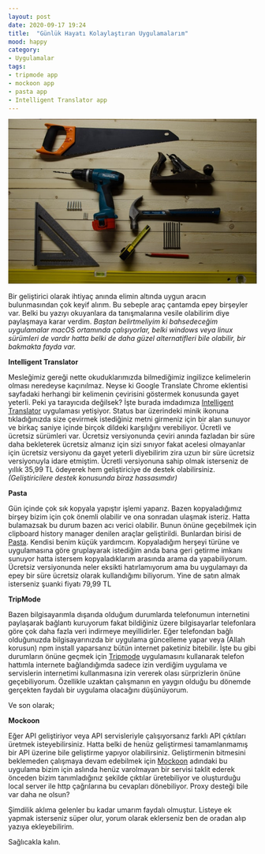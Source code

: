 ```yaml
---
layout: post
date: 2020-09-17 19:24
title:  "Günlük Hayatı Kolaylaştıran Uygulamalarım"
mood: happy
category: 
- Uygulamalar
tags:
- tripmode app
- mockoon app
- pasta app
- Intelligent Translator app
---
```

![Photo by Eugen on Unsplash](https://github.com/inarli/inarli.github.io/blob/master/assets/img/eugen-str-CrhsIRY3JWY-unsplash-mid.jpg)

Bir geliştirici olarak ihtiyaç anında elimin altında uygun aracın bulunmasından çok keyif alırım. Bu sebeple araç çantamda epey birşeyler var. Belki bu yazıyı okuyanlara da tanışmalarına vesile olabilirim diye paylaşmaya karar verdim. *Baştan belirtmeliyim ki bahsedeceğim uygulamalar macOS ortamında çalışıyorlar, belki windows veya linux sürümleri de vardır hatta belki de daha güzel alternatifleri bile olabilir, bir bakmakta fayda var.*

<!--more-->

**Intelligent Translator**

Mesleğimiz gereği nette okuduklarımızda bilmediğimiz ingilizce kelimelerin olması neredeyse kaçınılmaz. Neyse ki Google Translate Chrome eklentisi sayfadaki herhangi bir kelimenin çevirisini göstermek konusunda gayet yeterli. Peki ya tarayıcıda değilsek? İşte burada imdadımıza [Intelligent Translator](https://apps.apple.com/us/app/intelligent-translator/id1217010477?mt=12) uygulaması yetişiyor. Status bar üzerindeki minik ikonuna tıkladığınızda size çevirmek istediğiniz metni girmeniz için bir alan sunuyor ve birkaç saniye içinde birçok dildeki karşılığını verebiliyor. Ücretli ve ücretsiz sürümleri var. Ücretsiz versiyonunda çeviri anında fazladan bir süre daha bekleterek ücretsiz almanız için sizi sınıyor fakat acelesi olmayanlar için ücretsiz versiyonu da gayet yeterli diyebilirim zira uzun bir süre ücretsiz versiyonuyla idare etmiştim. Ücretli versiyonuna sahip olmak isterseniz de yıllık 35,99 TL ödeyerek hem geliştiriciye de destek olabilirsiniz. *(Geliştiricilere destek konusunda biraz hassasımdır)*

**Pasta**

Gün içinde çok sık kopyala yapıştır işlemi yaparız. Bazen kopyaladığımız birşey bizim için çok önemli olabilir ve ona sonradan ulaşmak isteriz. Hatta bulamazsak bu durum bazen acı verici olabilir. Bunun önüne geçebilmek için clipboard history manager denilen araçlar geliştirildi. Bunlardan birisi de [Pasta](https://getpasta.com/).
Kendisi benim küçük yardımcım. Kopyaladığım herşeyi türüne ve uygulamasına göre gruplayarak istediğim anda bana geri getirme imkanı sunuyor hatta istersem kopyaladıklarım arasında arama da yapabiliyorum. Ücretsiz versiyonunda neler eksikti hatırlamıyorum ama bu uygulamayı da epey bir süre ücretsiz olarak kullandığımı biliyorum. Yine de satın almak isterseniz şuanki fiyatı 79,99 TL

**TripMode**

Bazen bilgisayarımla dışarıda olduğum durumlarda telefonumun internetini paylaşarak bağlantı kuruyorum fakat bildiğiniz üzere bilgisayarlar telefonlara göre çok daha fazla veri indirmeye meyillidirler. Eğer telefondan bağlı olduğunuzda bilgisayarınızda bir uygulama güncelleme yapar veya (Allah korusun) npm install yaparsanız bütün internet paketiniz bitebilir. İşte bu gibi durumların önüne geçmek için [Tripmode](https://www.tripmode.ch/) uygulamasını kullanarak telefon hattımla internete bağlandığımda sadece izin verdiğim uygulama ve servislerin internetimi kullanmasına izin vererek olası sürprizlerin önüne geçebiliyorum. Özellikle uzaktan çalışmanın en yaygın olduğu bu dönemde gerçekten faydalı bir uygulama olacağını düşünüyorum.

Ve son olarak;

**Mockoon**

Eğer API geliştiriyor veya API servisleriyle çalışıyorsanız farklı API çıktıları üretmek isteyebilirsiniz. Hatta belki de henüz geliştirmesi tamamlanmamış bir API üzerine bile geliştirme yapıyor olabilirsiniz. Geliştirmenin bitmesini beklemeden çalışmaya devam edebilmek için [Mockoon](https://mockoon.com/) adındaki bu uygulama bizim için aslında henüz varolmayan bir servisi taklit ederek önceden bizim tanımladığınız şekilde çıktılar üretebiliyor ve oluşturduğu local server ile http çağrılarına bu cevapları dönebiliyor. Proxy desteği bile var daha ne olsun?

Şimdilik aklıma gelenler bu kadar umarım faydalı olmuştur. Listeye ek yapmak isterseniz süper olur, yorum olarak eklerseniz ben de oradan alıp yazıya ekleyebilirim.

Sağlıcakla kalın.








